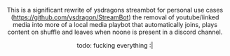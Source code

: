 <div align="center">

This is a significant rewrite of ysdragons streambot for personal use cases (https://github.com/ysdragon/StreamBot)
the removal of youtube/linked media into more of a local media playbot that automatically joins, plays content on shuffle and leaves when noone is present in a discord channel.

todo:
fucking everything :|